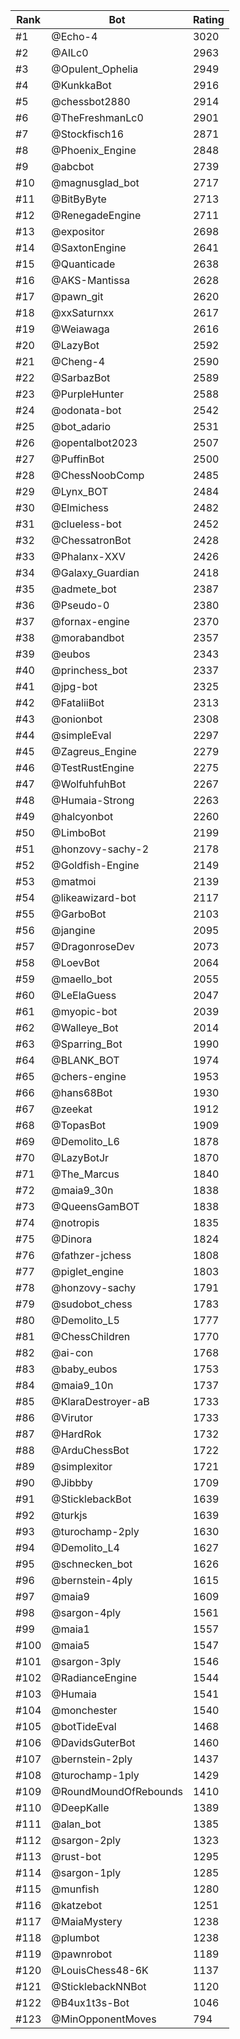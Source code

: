 Rank|Bot|Rating
---|---|---
#1|@Echo-4|3020
#2|@AILc0|2963
#3|@Opulent_Ophelia|2949
#4|@KunkkaBot|2916
#5|@chessbot2880|2914
#6|@TheFreshmanLc0|2901
#7|@Stockfisch16|2871
#8|@Phoenix_Engine|2848
#9|@abcbot|2739
#10|@magnusglad_bot|2717
#11|@BitByByte|2713
#12|@RenegadeEngine|2711
#13|@expositor|2698
#14|@SaxtonEngine|2641
#15|@Quanticade|2638
#16|@AKS-Mantissa|2628
#17|@pawn_git|2620
#18|@xxSaturnxx|2617
#19|@Weiawaga|2616
#20|@LazyBot|2592
#21|@Cheng-4|2590
#22|@SarbazBot|2589
#23|@PurpleHunter|2588
#24|@odonata-bot|2542
#25|@bot_adario|2531
#26|@opentalbot2023|2507
#27|@PuffinBot|2500
#28|@ChessNoobComp|2485
#29|@Lynx_BOT|2484
#30|@Elmichess|2482
#31|@clueless-bot|2452
#32|@ChessatronBot|2428
#33|@Phalanx-XXV|2426
#34|@Galaxy_Guardian|2418
#35|@admete_bot|2387
#36|@Pseudo-0|2380
#37|@fornax-engine|2370
#38|@morabandbot|2357
#39|@eubos|2343
#40|@princhess_bot|2337
#41|@jpg-bot|2325
#42|@FataliiBot|2313
#43|@onionbot|2308
#44|@simpleEval|2297
#45|@Zagreus_Engine|2279
#46|@TestRustEngine|2275
#47|@WolfuhfuhBot|2267
#48|@Humaia-Strong|2263
#49|@halcyonbot|2260
#50|@LimboBot|2199
#51|@honzovy-sachy-2|2178
#52|@Goldfish-Engine|2149
#53|@matmoi|2139
#54|@likeawizard-bot|2117
#55|@GarboBot|2103
#56|@jangine|2095
#57|@DragonroseDev|2073
#58|@LoevBot|2064
#59|@maello_bot|2055
#60|@LeElaGuess|2047
#61|@myopic-bot|2039
#62|@Walleye_Bot|2014
#63|@Sparring_Bot|1990
#64|@BLANK_BOT|1974
#65|@chers-engine|1953
#66|@hans68Bot|1930
#67|@zeekat|1912
#68|@TopasBot|1909
#69|@Demolito_L6|1878
#70|@LazyBotJr|1870
#71|@The_Marcus|1840
#72|@maia9_30n|1838
#73|@QueensGamBOT|1838
#74|@notropis|1835
#75|@Dinora|1824
#76|@fathzer-jchess|1808
#77|@piglet_engine|1803
#78|@honzovy-sachy|1791
#79|@sudobot_chess|1783
#80|@Demolito_L5|1777
#81|@ChessChildren|1770
#82|@ai-con|1768
#83|@baby_eubos|1753
#84|@maia9_10n|1737
#85|@KlaraDestroyer-aB|1733
#86|@Virutor|1733
#87|@HardRok|1732
#88|@ArduChessBot|1722
#89|@simplexitor|1721
#90|@Jibbby|1709
#91|@SticklebackBot|1639
#92|@turkjs|1639
#93|@turochamp-2ply|1630
#94|@Demolito_L4|1627
#95|@schnecken_bot|1626
#96|@bernstein-4ply|1615
#97|@maia9|1609
#98|@sargon-4ply|1561
#99|@maia1|1557
#100|@maia5|1547
#101|@sargon-3ply|1546
#102|@RadianceEngine|1544
#103|@Humaia|1541
#104|@monchester|1540
#105|@botTideEval|1468
#106|@DavidsGuterBot|1460
#107|@bernstein-2ply|1437
#108|@turochamp-1ply|1429
#109|@RoundMoundOfRebounds|1410
#110|@DeepKalle|1389
#111|@alan_bot|1385
#112|@sargon-2ply|1323
#113|@rust-bot|1295
#114|@sargon-1ply|1285
#115|@munfish|1280
#116|@katzebot|1251
#117|@MaiaMystery|1238
#118|@plumbot|1238
#119|@pawnrobot|1189
#120|@LouisChess48-6K|1137
#121|@SticklebackNNBot|1120
#122|@B4ux1t3s-Bot|1046
#123|@MinOpponentMoves|794
